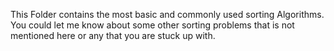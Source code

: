   This Folder contains the most basic and commonly used sorting Algorithms.
  You could let me know about some other sorting problems that is not mentioned here or any that you are stuck up with.
